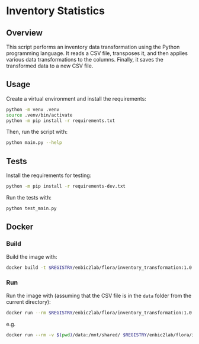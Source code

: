 # Inventory Statistics

## Overview

This script performs an inventory data transformation using the Python programming language. It reads a CSV file, transposes it, and then applies various data transformations to the columns. Finally, it saves the transformed data to a new CSV file.

## Usage

Create a virtual environment and install the requirements:

```sh
python -m venv .venv
source .venv/bin/activate
python -m pip install -r requirements.txt
```

Then, run the script with:

```sh
python main.py --help
```

## Tests

Install the requirements for testing:

```sh
python -m pip install -r requirements-dev.txt
```

Run the tests with:

```sh
python test_main.py
```

## Docker

### Build

Build the image with:

```sh
docker build -t $REGISTRY/enbic2lab/flora/inventory_transformation:1.0.1 .
```

### Run

Run the image with (assuming that the CSV file is in the `data` folder from the current directory):

```sh
docker run --rm $REGISTRY/enbic2lab/flora/inventory_transformation:1.0.1 --help
```

e.g.

```sh
docker run --rm -v $(pwd)/data:/mnt/shared/ $REGISTRY/enbic2lab/flora/inventory_transformation:1.0.1 --filepath "/mnt/shared/inventories.csv" --delimiter ";"
```
